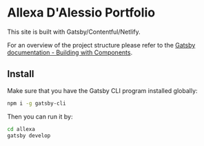 # Allexa D'Alessio Portfolio
This site is built with Gatsby/Contentful/Netlify.

For an overview of the project structure please refer to the [Gatsby documentation - Building with Components](https://www.gatsbyjs.org/docs/building-with-components/).

## Install

Make sure that you have the Gatsby CLI program installed globally:
```sh
npm i -g gatsby-cli
```

Then you can run it by:
```sh
cd allexa
gatsby develop
```
